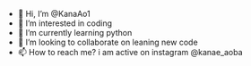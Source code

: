 - 👋 Hi, I’m @KanaAo1
- 👀 I’m interested in coding
- 🌱 I’m currently learning python
- 💞️ I’m looking to collaborate on leaning new code
- 📫 How to reach me? i am active on instagram @kanae_aoba

<!---
KanaAo1/KanaAo1 is a ✨ special ✨ repository because its `README.md` (this file) appears on your GitHub profile.
You can click the Preview link to take a look at your changes.
--->

